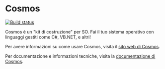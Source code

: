 # Cosmos

[![Build status](https://ci.appveyor.com/api/projects/status/kust7g5dlnykhkaf/branch/master?svg=true)](https://ci.appveyor.com/project/CosmosOS/cosmos/branch/master)

Cosmos è un "kit di costruzione" per SO. Fai il tuo sistema operativo con linguaggi gestiti come C#, VB.NET, e altri!

Per avere informazioni su come usare Cosmos, visita il [sito web di Cosmos](http://www.gocosmos.org).

Per documentazione e informazioni tecniche, visita la [documentazione di Cosmos](https://cosmosos.github.io).
